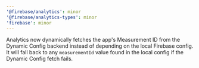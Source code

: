 ```yaml
---
'@firebase/analytics': minor
'@firebase/analytics-types': minor
'firebase': minor
---
```


Analytics now dynamically fetches the app's Measurement ID from the Dynamic Config backend
instead of depending on the local Firebase config. It will fall back to any `measurementId`
value found in the local config if the Dynamic Config fetch fails.
